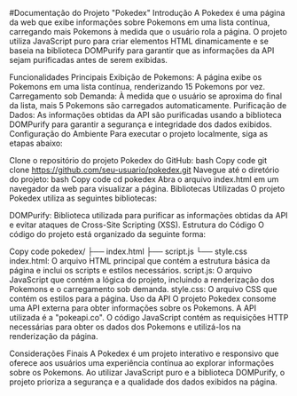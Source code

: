 #Documentação do Projeto "Pokedex"
Introdução
A Pokedex é uma página da web que exibe informações sobre Pokemons em uma lista contínua, carregando mais Pokemons à medida que o usuário rola a página. O projeto utiliza JavaScript puro para criar elementos HTML dinamicamente e se baseia na biblioteca DOMPurify para garantir que as informações da API sejam purificadas antes de serem exibidas.

Funcionalidades Principais
Exibição de Pokemons: A página exibe os Pokemons em uma lista contínua, renderizando 15 Pokemons por vez.
Carregamento sob Demanda: À medida que o usuário se aproxima do final da lista, mais 5 Pokemons são carregados automaticamente.
Purificação de Dados: As informações obtidas da API são purificadas usando a biblioteca DOMPurify para garantir a segurança e integridade dos dados exibidos.
Configuração do Ambiente
Para executar o projeto localmente, siga as etapas abaixo:

Clone o repositório do projeto Pokedex do GitHub:
bash
Copy code
git clone https://github.com/seu-usuario/pokedex.git
Navegue até o diretório do projeto:
bash
Copy code
cd pokedex
Abra o arquivo index.html em um navegador da web para visualizar a página.
Bibliotecas Utilizadas
O projeto Pokedex utiliza as seguintes bibliotecas:

DOMPurify: Biblioteca utilizada para purificar as informações obtidas da API e evitar ataques de Cross-Site Scripting (XSS).
Estrutura do Código
O código do projeto está organizado da seguinte forma:

Copy code
pokedex/
├── index.html
├── script.js
└── style.css
index.html: O arquivo HTML principal que contém a estrutura básica da página e inclui os scripts e estilos necessários.
script.js: O arquivo JavaScript que contém a lógica do projeto, incluindo a renderização dos Pokemons e o carregamento sob demanda.
style.css: O arquivo CSS que contém os estilos para a página.
Uso da API
O projeto Pokedex consome uma API externa para obter informações sobre os Pokemons. A API utilizada é a "pokeapi.co". O código JavaScript contém as requisições HTTP necessárias para obter os dados dos Pokemons e utilizá-los na renderização da página.

Considerações Finais
A Pokedex é um projeto interativo e responsivo que oferece aos usuários uma experiência contínua ao explorar informações sobre os Pokemons. Ao utilizar JavaScript puro e a biblioteca DOMPurify, o projeto prioriza a segurança e a qualidade dos dados exibidos na página.
